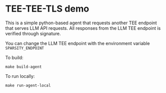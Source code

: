 # TEE-TEE-TLS demo

This is a simple python-based agent that requests another TEE endpoint that serves LLM API requests. All responses from the LLM TEE endpoint is verified through signature.

You can change the LLM TEE endpoint with the environment variable `SPARSITY_ENDPOINT`

To build:
```
make build-agent
```

To run locally:
```
make run-agent-local
```